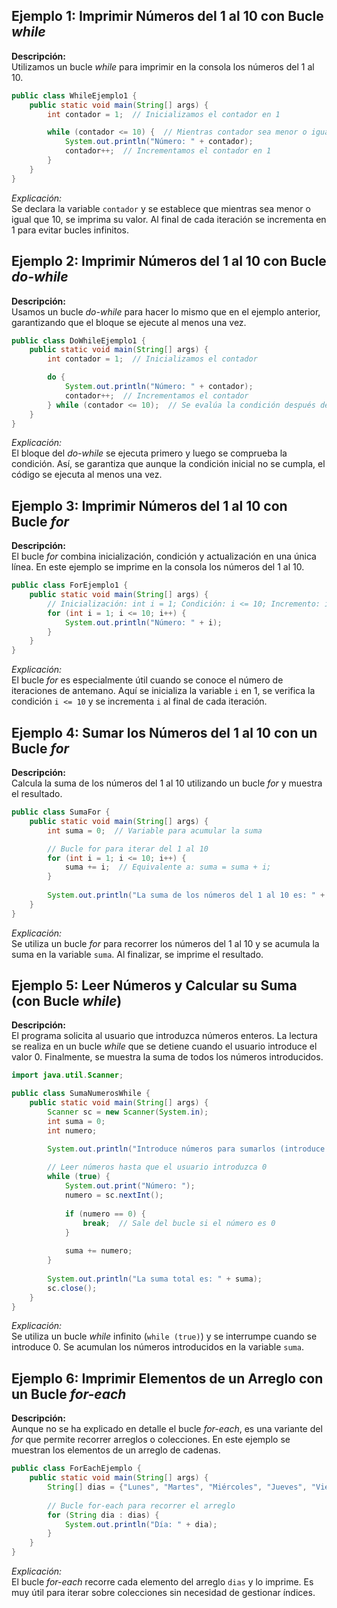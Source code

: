 ## Ejemplo 1: Imprimir Números del 1 al 10 con Bucle _while_

**Descripción:**  
Utilizamos un bucle _while_ para imprimir en la consola los números del 1 al 10.

```java
public class WhileEjemplo1 {
    public static void main(String[] args) {
        int contador = 1;  // Inicializamos el contador en 1

        while (contador <= 10) {  // Mientras contador sea menor o igual que 10
            System.out.println("Número: " + contador);
            contador++;  // Incrementamos el contador en 1
        }
    }
}
```

*Explicación:*  
Se declara la variable `contador` y se establece que mientras sea menor o igual que 10, se imprima su valor. Al final de cada iteración se incrementa en 1 para evitar bucles infinitos.



## Ejemplo 2: Imprimir Números del 1 al 10 con Bucle _do-while_

**Descripción:**  
Usamos un bucle _do-while_ para hacer lo mismo que en el ejemplo anterior, garantizando que el bloque se ejecute al menos una vez.

```java
public class DoWhileEjemplo1 {
    public static void main(String[] args) {
        int contador = 1;  // Inicializamos el contador

        do {
            System.out.println("Número: " + contador);
            contador++;  // Incrementamos el contador
        } while (contador <= 10);  // Se evalúa la condición después de la ejecución del bloque
    }
}
```

*Explicación:*  
El bloque del _do-while_ se ejecuta primero y luego se comprueba la condición. Así, se garantiza que aunque la condición inicial no se cumpla, el código se ejecuta al menos una vez.



## Ejemplo 3: Imprimir Números del 1 al 10 con Bucle _for_

**Descripción:**  
El bucle _for_ combina inicialización, condición y actualización en una única línea. En este ejemplo se imprime en la consola los números del 1 al 10.

```java
public class ForEjemplo1 {
    public static void main(String[] args) {
        // Inicialización: int i = 1; Condición: i <= 10; Incremento: i++
        for (int i = 1; i <= 10; i++) {
            System.out.println("Número: " + i);
        }
    }
}
```

*Explicación:*  
El bucle _for_ es especialmente útil cuando se conoce el número de iteraciones de antemano. Aquí se inicializa la variable `i` en 1, se verifica la condición `i <= 10` y se incrementa `i` al final de cada iteración.



## Ejemplo 4: Sumar los Números del 1 al 10 con un Bucle _for_

**Descripción:**  
Calcula la suma de los números del 1 al 10 utilizando un bucle _for_ y muestra el resultado.

```java
public class SumaFor {
    public static void main(String[] args) {
        int suma = 0;  // Variable para acumular la suma

        // Bucle for para iterar del 1 al 10
        for (int i = 1; i <= 10; i++) {
            suma += i;  // Equivalente a: suma = suma + i;
        }
        
        System.out.println("La suma de los números del 1 al 10 es: " + suma);
    }
}
```

*Explicación:*  
Se utiliza un bucle _for_ para recorrer los números del 1 al 10 y se acumula la suma en la variable `suma`. Al finalizar, se imprime el resultado.



## Ejemplo 5: Leer Números y Calcular su Suma (con Bucle _while_)

**Descripción:**  
El programa solicita al usuario que introduzca números enteros. La lectura se realiza en un bucle _while_ que se detiene cuando el usuario introduce el valor 0. Finalmente, se muestra la suma de todos los números introducidos.

```java
import java.util.Scanner;

public class SumaNumerosWhile {
    public static void main(String[] args) {
        Scanner sc = new Scanner(System.in);
        int suma = 0;
        int numero;

        System.out.println("Introduce números para sumarlos (introduce 0 para terminar):");
        
        // Leer números hasta que el usuario introduzca 0
        while (true) {
            System.out.print("Número: ");
            numero = sc.nextInt();
            
            if (numero == 0) {
                break;  // Sale del bucle si el número es 0
            }
            
            suma += numero;
        }
        
        System.out.println("La suma total es: " + suma);
        sc.close();
    }
}
```

*Explicación:*  
Se utiliza un bucle _while_ infinito (`while (true)`) y se interrumpe cuando se introduce 0. Se acumulan los números introducidos en la variable `suma`.



## Ejemplo 6: Imprimir Elementos de un Arreglo con un Bucle _for-each_

**Descripción:**  
Aunque no se ha explicado en detalle el bucle _for-each_, es una variante del _for_ que permite recorrer arreglos o colecciones. En este ejemplo se muestran los elementos de un arreglo de cadenas.

```java
public class ForEachEjemplo {
    public static void main(String[] args) {
        String[] dias = {"Lunes", "Martes", "Miércoles", "Jueves", "Viernes"};
        
        // Bucle for-each para recorrer el arreglo
        for (String dia : dias) {
            System.out.println("Día: " + dia);
        }
    }
}
```

*Explicación:*  
El bucle _for-each_ recorre cada elemento del arreglo `dias` y lo imprime. Es muy útil para iterar sobre colecciones sin necesidad de gestionar índices.


